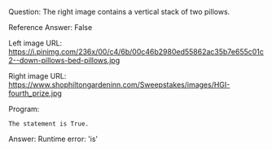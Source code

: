 Question: The right image contains a vertical stack of two pillows.

Reference Answer: False

Left image URL: https://i.pinimg.com/236x/00/c4/6b/00c46b2980ed55862ac35b7e655c01c2--down-pillows-bed-pillows.jpg

Right image URL: https://www.shophiltongardeninn.com/Sweepstakes/images/HGI-fourth_prize.jpg

Program:

```
The statement is True.
```
Answer: Runtime error: 'is'

